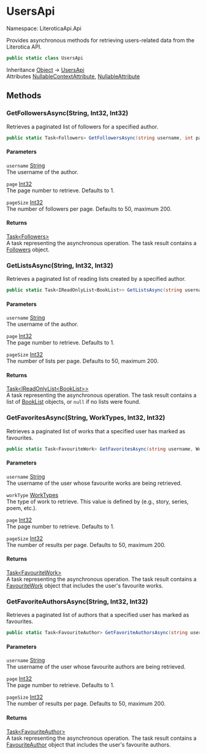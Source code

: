 # UsersApi

Namespace: LiteroticaApi.Api

Provides asynchronous methods for retrieving users-related data from the Literotica API.

```csharp
public static class UsersApi
```

Inheritance [Object](https://docs.microsoft.com/en-us/dotnet/api/system.object) → [UsersApi](./literoticaapi/api/usersapi.md)<br>
Attributes [NullableContextAttribute](./system/runtime/compilerservices/nullablecontextattribute.md), [NullableAttribute](./system/runtime/compilerservices/nullableattribute.md)

## Methods

### **GetFollowersAsync(String, Int32, Int32)**

Retrieves a paginated list of followers for a specified author.

```csharp
public static Task<Followers> GetFollowersAsync(string username, int page, int pageSize)
```

#### Parameters

`username` [String](https://docs.microsoft.com/en-us/dotnet/api/system.string)<br>
The username of the author.

`page` [Int32](https://docs.microsoft.com/en-us/dotnet/api/system.int32)<br>
The page number to retrieve. Defaults to 1.

`pageSize` [Int32](https://docs.microsoft.com/en-us/dotnet/api/system.int32)<br>
The number of followers per page. Defaults to 50, maximum 200.

#### Returns

[Task&lt;Followers&gt;](https://docs.microsoft.com/en-us/dotnet/api/system.threading.tasks.task-1)<br>
A task representing the asynchronous operation. The task result contains a [Followers](./literoticaapi/dataobjects/followers.md) object.

### **GetListsAsync(String, Int32, Int32)**

Retrieves a paginated list of reading lists created by a specified author.

```csharp
public static Task<IReadOnlyList<BookList>> GetListsAsync(string username, int page, int pageSize)
```

#### Parameters

`username` [String](https://docs.microsoft.com/en-us/dotnet/api/system.string)<br>
The username of the author.

`page` [Int32](https://docs.microsoft.com/en-us/dotnet/api/system.int32)<br>
The page number to retrieve. Defaults to 1.

`pageSize` [Int32](https://docs.microsoft.com/en-us/dotnet/api/system.int32)<br>
The number of lists per page. Defaults to 50, maximum 200.

#### Returns

[Task&lt;IReadOnlyList&lt;BookList&gt;&gt;](https://docs.microsoft.com/en-us/dotnet/api/system.threading.tasks.task-1)<br>
A task representing the asynchronous operation. The task result contains a list of [BookList](./literoticaapi/dataobjects/booklist.md) objects,
 or `null` if no lists were found.

### **GetFavoritesAsync(String, WorkTypes, Int32, Int32)**

Retrieves a paginated list of works that a specified user has marked as favourites.

```csharp
public static Task<FavouriteWork> GetFavoritesAsync(string username, WorkTypes workType, int page, int pageSize)
```

#### Parameters

`username` [String](https://docs.microsoft.com/en-us/dotnet/api/system.string)<br>
The username of the user whose favourite works are being retrieved.

`workType` [WorkTypes](./literoticaapi/types/worktypes.md)<br>
The type of work to retrieve. 
 This value is defined by  (e.g., story, series, poem, etc.).

`page` [Int32](https://docs.microsoft.com/en-us/dotnet/api/system.int32)<br>
The page number to retrieve. Defaults to 1.

`pageSize` [Int32](https://docs.microsoft.com/en-us/dotnet/api/system.int32)<br>
The number of results per page. Defaults to 50, maximum 200.

#### Returns

[Task&lt;FavouriteWork&gt;](https://docs.microsoft.com/en-us/dotnet/api/system.threading.tasks.task-1)<br>
A task representing the asynchronous operation. 
 The task result contains a [FavouriteWork](./literoticaapi/dataobjects/favouritework.md) object that includes the user's favourite works.

### **GetFavoriteAuthorsAsync(String, Int32, Int32)**

Retrieves a paginated list of authors that a specified user has marked as favourites.

```csharp
public static Task<FavouriteAuthor> GetFavoriteAuthorsAsync(string username, int page, int pageSize)
```

#### Parameters

`username` [String](https://docs.microsoft.com/en-us/dotnet/api/system.string)<br>
The username of the user whose favourite authors are being retrieved.

`page` [Int32](https://docs.microsoft.com/en-us/dotnet/api/system.int32)<br>
The page number to retrieve. Defaults to 1.

`pageSize` [Int32](https://docs.microsoft.com/en-us/dotnet/api/system.int32)<br>
The number of results per page. Defaults to 50, maximum 200.

#### Returns

[Task&lt;FavouriteAuthor&gt;](https://docs.microsoft.com/en-us/dotnet/api/system.threading.tasks.task-1)<br>
A task representing the asynchronous operation. 
 The task result contains a [FavouriteAuthor](./literoticaapi/dataobjects/favouriteauthor.md) object that includes the user's favourite authors.
